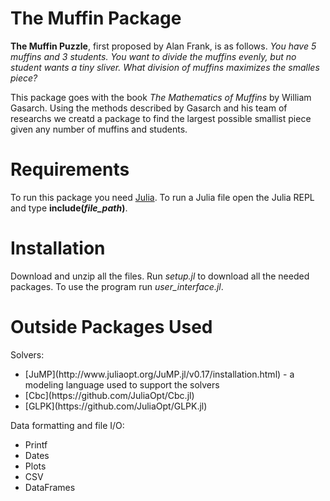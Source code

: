 # The Muffin Package
**The Muffin Puzzle**, first proposed by Alan Frank, is as follows.
*You have 5 muffins and 3 students. You want to divide the muffins evenly, but no student wants a tiny sliver. What division of muffins maximizes the smalles piece?*

This package goes with the book *The Mathematics of Muffins* by William Gasarch. Using the methods described by Gasarch and his team of researchs we creatd a package to find the largest possible smallist piece given any number of muffins and students.  


# Requirements
To run this package you need [Julia](https://julialang.org/downloads/).
To run a Julia file open the Julia REPL and type **include(*file_path*)**.
# Installation
Download and unzip all the files. Run *setup.jl* to download all the needed packages. To use the program run *user_interface.jl*.

# Outside Packages Used
Solvers:
<ul>
  <li>[JuMP](http://www.juliaopt.org/JuMP.jl/v0.17/installation.html) - a modeling language used to support the solvers</li>
  <li>[Cbc](https://github.com/JuliaOpt/Cbc.jl)</li>
  <li>[GLPK](https://github.com/JuliaOpt/GLPK.jl)</li>
</ul>
Data formatting and file I/O: 
<ul>
  <li>Printf</li>
  <li>Dates</li> 
  <li>Plots</li>
  <li>CSV</li>
  <li>DataFrames</li>
 </ul>
